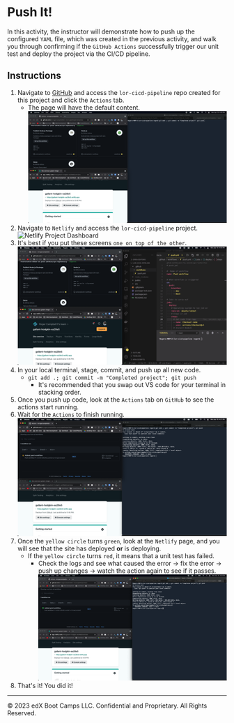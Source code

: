 # Push It!

In this activity, the instructor will demonstrate how to push up the configured `YAML` file, which was created in the previous activity, and walk you through confirming if the `GitHub Actions` successfully trigger our unit test and deploy the project via the CI/CD pipeline.

## Instructions
1. Navigate to [GitHub](https://github.com/) and access the `lor-cicd-pipeline` repo created for this project and click the `Actions` tab.
   * The page will have the default content.
![GitHub Actions Page](./images/1-gh-action-page.png)
2. Navigate to `Netlify` and access the `lor-cicd-pipeline` project.
![Netlify Project Dashboard](./assets/2-netlif-project-dashboard.png)
3. It's best if you put these screens `one on top of the other`.
![Example on how to stack screens](./images/3-example-stack-screens.png)
4. In your local terminal, stage, commit, and push up all new code.
   * `git add .; git commit -m "Completed project"; git push`
     * It's recommended that you swap out VS code for your terminal in stacking order.
5. Once you push up code, look at the `Actions` tab on `GitHub` to see the actions start running.
6. Wait for the `Actions` to finish running.
![6-gh-action-yellow](./images/6-gh-action-yellow.png)
7. Once the `yellow circle` turns `green`, look at the `Netlify` page, and you will see that the site has deployed **or** is deploying.
   * If the `yellow circle` turns `red`, it means that a unit test has failed.
      * Check the logs and see what caused the error -> fix the error -> push up changes -> watch the action again to see if it passes.
![7-action-complete-green](./images/7-action-complete-green.png)
8. That's it! You did it!

---

© 2023 edX Boot Camps LLC. Confidential and Proprietary. All Rights Reserved.
